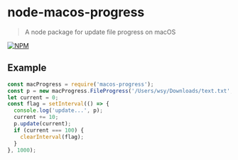 # node-macos-progress

> A node package for update file progress on macOS

[![NPM](https://nodei.co/npm/macos-progress.png)](https://www.npmjs.com/package/macos-progress)

## Example

```javascript
const macProgress = require('macos-progress');
const p = new macProgress.FileProgress('/Users/wsy/Downloads/text.txt', 100);
let current = 0;
const flag = setInterval(() => {
  console.log('update...', p);
  current += 10;
  p.update(current);
  if (current === 100) {
    clearInterval(flag);
  }
}, 1000);

```
